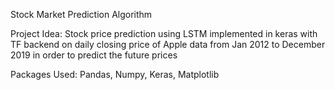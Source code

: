 Stock Market Prediction Algorithm 

Project Idea: 
Stock price prediction using LSTM implemented in keras with TF backend on daily closing price of Apple data from Jan 2012 to December 2019 in order to predict the future prices 

Packages Used: 
Pandas, Numpy, Keras, Matplotlib


